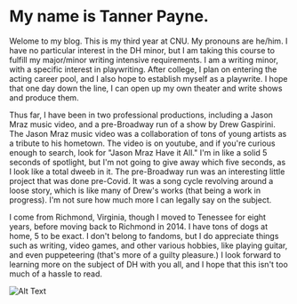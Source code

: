 # My name is Tanner Payne.

Welome to my blog. This is my third year at CNU.
My pronouns are he/him.
I have no particular interest in the DH minor, but I am taking this course to fulfill my major/minor writing intensive requirements.
I am a writing minor, with a specific interest in playwriting.
After college, I plan on entering the acting career pool, and I also hope to establish myself as a playwrite. I hope that one day down the line,
I can open up my own theater and write shows and produce them.

Thus far, I have been in two professional productions, including a Jason Mraz music video, and a pre-Broadway run of a show by Drew Gaspirini.
The Jason Mraz music video was a collaboration of tons of young artists as a tribute to his hometown. The video is on youtube, and if you're curious
enough to search, look for "Jason Mraz Have it All." I'm in like a solid 5 seconds of spotlight, but I'm not going to give away which five seconds, as
I look like a total dweeb in it. The pre-Broadway run was an interesting little project that was done pre-Covid. It was a song cycle revolving around a
loose story, which is like many of Drew's works (that being a work in progress). I'm not sure how much more I can legally say on the subject.

I come from Richmond, Virginia, though I moved to Tenessee for eight years, before moving back to Richmond in 2014.
I have tons of dogs at home, 5 to be exact. I don't belong to fandoms, but I do appreciate things such as writing, video games, and other various hobbies,
like playing guitar, and even puppeteering (that's more of a guilty pleasure.) I look forward to learning more on the subject of DH with you all,
and I hope that this isn't too much of a hassle to read.

![Alt Text](link)
